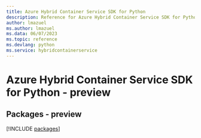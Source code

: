 ```yaml
---
title: Azure Hybrid Container Service SDK for Python
description: Reference for Azure Hybrid Container Service SDK for Python
author: lmazuel
ms.author: lmazuel
ms.data: 06/07/2023
ms.topic: reference
ms.devlang: python
ms.service: hybridcontainerservice
---
```

# Azure Hybrid Container Service SDK for Python - preview
## Packages - preview
[!INCLUDE [packages](hybrid-container-service-index.md)]